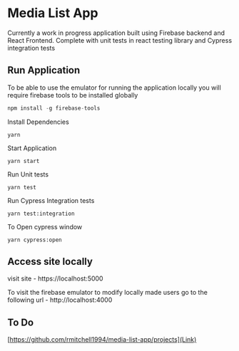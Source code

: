 # Media List App

Currently a work in progress application built using Firebase backend and React Frontend. Complete with unit tests in react testing library and Cypress integration tests

## Run Application

To be able to use the emulator for running the application locally you will require firebase tools to be installed globally

```js
npm install -g firebase-tools
```

Install Dependencies 

```
yarn
```

Start Application

```
yarn start
```

Run Unit tests
```
yarn test
```

Run Cypress Integration tests
```
yarn test:integration
```

To Open cypress window

```
yarn cypress:open
```

## Access site locally

visit site - https://localhost:5000

To visit the firebase emulator to modify locally made users go to the following url - http://localhost:4000


## To Do

[https://github.com/rmitchell1994/media-list-app/projects](Link)
